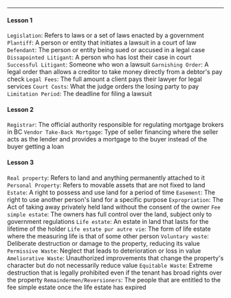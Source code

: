 ***
#### Lesson 1
`Legislation`: Refers to laws or a set of laws enacted by a government
`Plantiff`: A person or entity that initiates a lawsuit in a court of law
`Defendant`: The person or entity being sued or accused in a legal case
`Dissapointed Litigant`: A person who has lost their case in court
`Successful Litigant`: Someone who won a lawsuit
`Garnishing Order`: A legal order than allows a creditor to take money directly from a debtor's pay check
`Legal Fees`: The full amount a client pays their lawyer for legal services
`Court Costs`: What the judge orders the losing party to pay
`Limitation Period`: The deadline for filing a lawsuit

#### Lesson 2
`Registrar`: The official authority responsible for regulating mortgage brokers in BC
`Vendor Take-Back Mortgage`: Type of seller financing where the seller acts as the lender and provides a mortgage to the buyer instead of  the buyer getting a loan

#### Lesson 3
`Real property`: Refers to land and anything permanently attached to it
`Personal Property`: Refers to movable assets that are not fixed to land
`Estate`: A right to possess and use land for a period of time
`Easement`: The right to use another person's land for a specific purpose
`Expropriation`: The Act of taking away privately held land without the consent of the owner
`Fee simple estate`: The owners has full control over the land, subject only to government regulations
`Life estate`: An estate in land that lasts for the lifetime of the holder
`Life estate pur autre vie`: The form of life estate where the measuring life is that of some other person
`Voluntary waste`: Deliberate destruction or damage to the property, reducing its value
`Permissive Waste`: Neglect that leads to deterioration or loss in value
`Ameliorative Waste`: Unauthorized improvements that change the property's character but do not necessarily reduce value
`Equitable Waste`: Extreme destruction that is legally prohibited even if the tenant has broad rights over the property
`Remaindermen/Reversioners`: The people that are entitled to the fee simple estate once the life estate has expired